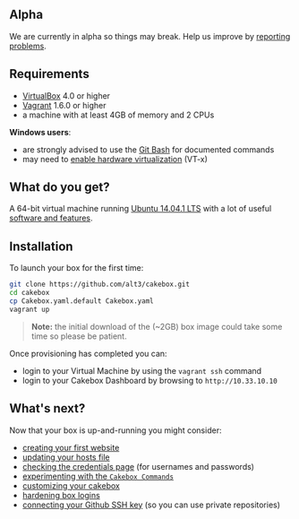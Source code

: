 ## Alpha

We are currently in alpha so things may break. Help us improve by
[reporting problems](https://github.com/alt3/cakebox/issues).

## Requirements

+ [VirtualBox](https://www.virtualbox.org/wiki/Downloads) 4.0 or higher
+ [Vagrant](https://www.vagrantup.com/downloads.html) 1.6.0 or higher
+ a machine with at least 4GB of memory and 2 CPUs

**Windows users**:

+ are strongly advised to use the
[Git Bash](http://git-scm.com/downloads) for documented commands
+ may need to [enable hardware virtualization](https://www.thomas-krenn.com/en/wiki/Activating_the_Intel_VT_Virtualization_Feature)
(VT-x)


## What do you get?

A 64-bit virtual machine running [Ubuntu 14.04.1 LTS](https://wiki.ubuntu.com/LTS)
with a lot of useful [software and features](features/).

## Installation

To launch your box for the first time:

```bash
git clone https://github.com/alt3/cakebox.git
cd cakebox
cp Cakebox.yaml.default Cakebox.yaml
vagrant up
```

> **Note:** the initial download of the (~2GB) box image could take some time
> so please be patient.

Once provisioning has completed you can:

- login to your Virtual Machine by using the ``vagrant ssh`` command
- login to your Cakebox Dashboard by browsing to ``http://10.33.10.10``

## What's next?

Now that your box is up-and-running you might consider:

+ [creating your first website](tutorials/creating-your-first-website)
+ [updating your hosts file](usage/hosts-file)
+ [checking the credentials page](additional/credentials) (for usernames and passwords)
+ [experimenting with the ``Cakebox Commands``](usage/cakebox-commands)
+ [customizing your cakebox](usage/cakebox-yaml)
+ [hardening box logins](tutorials/hardening-box-authentication)
+ [connecting your Github SSH key](tutorials/connecting-your-github-ssh-key) (so you can use private repositories)
